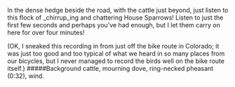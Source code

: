 In the dense hedge beside the road, with the cattle just beyond, just listen to this flock of _chirrup_ing and chattering House Sparrows! Listen to just the first few seconds and perhaps you’ve had enough, but I let them carry on here for over four minutes!

(OK, I sneaked this recording in from just off the bike route in Colorado; it was just too good and too typical of what we heard in so many places from our bicycles, but I never managed to record the birds well on the bike route itself.)
#####Background
cattle, mourning dove, ring-necked pheasant (0:32), wind. 
